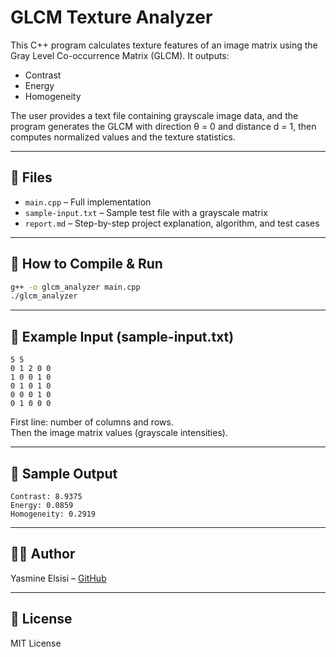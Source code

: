 # GLCM Texture Analyzer

This C++ program calculates texture features of an image matrix using the Gray Level Co-occurrence Matrix (GLCM). It outputs:
- Contrast
- Energy
- Homogeneity

The user provides a text file containing grayscale image data, and the program generates the GLCM with direction θ = 0 and distance d = 1, then computes normalized values and the texture statistics.

---

## 📂 Files

- `main.cpp` – Full implementation
- `sample-input.txt` – Sample test file with a grayscale matrix
- `report.md` – Step-by-step project explanation, algorithm, and test cases

---

## 🚀 How to Compile & Run

```bash
g++ -o glcm_analyzer main.cpp
./glcm_analyzer
```

---

## 📄 Example Input (sample-input.txt)

```
5 5
0 1 2 0 0
1 0 0 1 0
0 1 0 1 0
0 0 0 1 0
0 1 0 0 0
```

First line: number of columns and rows.  
Then the image matrix values (grayscale intensities).

---

## 🧪 Sample Output

```
Contrast: 8.9375
Energy: 0.0859
Homogeneity: 0.2919
```

---

## 👩‍💻 Author

Yasmine Elsisi – [GitHub](https://github.com/YasmineElsisi)

---

## 📜 License

MIT License
